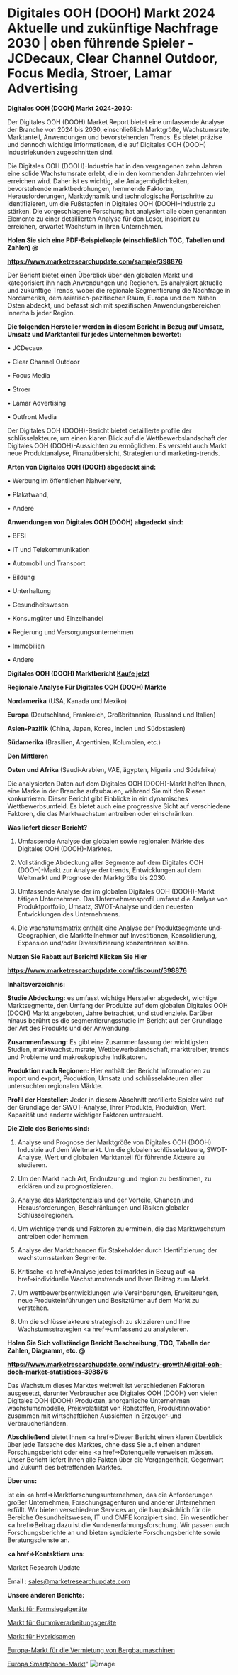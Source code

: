 # Digitales OOH (DOOH) Markt 2024 Aktuelle und zukünftige Nachfrage 2030 | oben führende Spieler - JCDecaux, Clear Channel Outdoor, Focus Media, Stroer, Lamar Advertising

<strong>Digitales OOH (DOOH) Markt 2024-2030:</strong>

Der Digitales OOH (DOOH) Market Report bietet eine umfassende Analyse der Branche von 2024 bis 2030, einschließlich Marktgröße, Wachstumsrate, Marktanteil, Anwendungen und bevorstehenden Trends. Es bietet präzise und dennoch wichtige Informationen, die auf Digitales OOH (DOOH) Industriekunden zugeschnitten sind.

Die Digitales OOH (DOOH)-Industrie hat in den vergangenen zehn Jahren eine solide Wachstumsrate erlebt, die in den kommenden Jahrzehnten viel erreichen wird. Daher ist es wichtig, alle Anlagemöglichkeiten, bevorstehende marktbedrohungen, hemmende Faktoren, Herausforderungen, Marktdynamik und technologische Fortschritte zu identifizieren, um die Fußstapfen in Digitales OOH (DOOH)-Industrie zu stärken. Die vorgeschlagene Forschung hat analysiert alle oben genannten Elemente zu einer detaillierten Analyse für den Leser, inspiriert zu erreichen, erwartet Wachstum in Ihren Unternehmen.



<strong>Holen Sie sich eine PDF-Beispielkopie (einschließlich TOC, Tabellen und Zahlen) @
</strong>

<strong><a href=https://www.marketresearchupdate.com/sample/398876>

<strong>https://www.marketresearchupdate.com/sample/398876</u></font></a></strong></strong>

Der Bericht bietet einen Überblick über den globalen Markt und kategorisiert ihn nach Anwendungen und Regionen. Es analysiert aktuelle und zukünftige Trends, wobei die regionale Segmentierung die Nachfrage in Nordamerika, dem asiatisch-pazifischen Raum, Europa und dem Nahen Osten abdeckt, und befasst sich mit spezifischen Anwendungsbereichen innerhalb jeder Region.



<strong>Die folgenden Hersteller werden in diesem Bericht in Bezug auf Umsatz, Umsatz und Marktanteil für jedes Unternehmen bewertet:</strong>

• JCDecaux

• Clear Channel Outdoor

• Focus Media

• Stroer

• Lamar Advertising

• Outfront Media

Der Digitales OOH (DOOH)-Bericht bietet detaillierte profile der schlüsselakteure, um einen klaren Blick auf die Wettbewerbslandschaft der Digitales OOH (DOOH)-Aussichten zu ermöglichen. Es versteht auch Markt neue Produktanalyse, Finanzübersicht, Strategien und marketing-trends.



<strong>Arten von Digitales OOH (DOOH) abgedeckt sind:</strong>

• Werbung im öffentlichen Nahverkehr,

• Plakatwand,

• Andere



<strong>Anwendungen von Digitales OOH (DOOH) abgedeckt sind:</strong>

• BFSI

• IT und Telekommunikation

• Automobil und Transport

• Bildung

• Unterhaltung

• Gesundheitswesen

• Konsumgüter und Einzelhandel

• Regierung und Versorgungsunternehmen

• Immobilien

• Andere



<strong>Digitales OOH (DOOH) Marktbericht <a href=https://www.marketresearchupdate.com/buynow/398876>Kaufe jetzt</a></strong>



<strong>Regionale Analyse Für Digitales OOH (DOOH) Märkte</strong>



<strong>Nordamerika</strong> (USA, Kanada und Mexiko)



<strong>Europa</strong> (Deutschland, Frankreich, Großbritannien, Russland und Italien)



<strong>Asien-Pazifik</strong> (China, Japan, Korea, Indien und Südostasien)



<strong>Südamerika</strong> (Brasilien, Argentinien, Kolumbien, etc.)



<strong>Den Mittleren</strong> 

<strong>Osten und Afrika</strong> (Saudi-Arabien, VAE, ägypten, Nigeria und Südafrika)

Die analysierten Daten auf dem Digitales OOH (DOOH)-Markt helfen Ihnen, eine Marke in der Branche aufzubauen, während Sie mit den Riesen konkurrieren. Dieser Bericht gibt Einblicke in ein dynamisches Wettbewerbsumfeld. Es bietet auch eine progressive Sicht auf verschiedene Faktoren, die das Marktwachstum antreiben oder einschränken.



<strong>Was liefert dieser Bericht?</strong>

1. Umfassende Analyse der globalen sowie regionalen Märkte des Digitales OOH (DOOH)-Marktes.

2. Vollständige Abdeckung aller Segmente auf dem Digitales OOH (DOOH)-Markt zur Analyse der trends, Entwicklungen auf dem Weltmarkt und Prognose der Marktgröße bis 2030.

3. Umfassende Analyse der im globalen Digitales OOH (DOOH)-Markt tätigen Unternehmen. Das Unternehmensprofil umfasst die Analyse von Produktportfolio, Umsatz, SWOT-Analyse und den neuesten Entwicklungen des Unternehmens.

4. Die wachstumsmatrix enthält eine Analyse der Produktsegmente und-Geographien, die Marktteilnehmer auf Investitionen, Konsolidierung, Expansion und/oder Diversifizierung konzentrieren sollten.



<strong>Nutzen Sie Rabatt auf Bericht! Klicken Sie Hier
</strong>

<strong><a href=https://www.marketresearchupdate.com/discount/398876>https://www.marketresearchupdate.com/discount/398876</b></u></font></strong></a>



<strong>Inhaltsverzeichnis:</strong>



<strong>Studie Abdeckung:</strong> es umfasst wichtige Hersteller abgedeckt, wichtige Marktsegmente, den Umfang der Produkte auf dem globalen Digitales OOH (DOOH) Markt angeboten, Jahre betrachtet, und studienziele. Darüber hinaus berührt es die segmentierungsstudie im Bericht auf der Grundlage der Art des Produkts und der Anwendung.



<strong>Zusammenfassung:</strong> Es gibt eine Zusammenfassung der wichtigsten Studien, marktwachstumsrate, Wettbewerbslandschaft, markttreiber, trends und Probleme und makroskopische Indikatoren.



<strong>Produktion nach Regionen:</strong> Hier enthält der Bericht Informationen zu import und export, Produktion, Umsatz und schlüsselakteuren aller untersuchten regionalen Märkte.



<strong>Profil der Hersteller:</strong> Jeder in diesem Abschnitt profilierte Spieler wird auf der Grundlage der SWOT-Analyse, Ihrer Produkte, Produktion, Wert, Kapazität und anderer wichtiger Faktoren untersucht.



<strong>Die Ziele des Berichts sind:</strong>

1) Analyse und Prognose der Marktgröße von Digitales OOH (DOOH) Industrie auf dem Weltmarkt.
Um die globalen schlüsselakteure, SWOT-Analyse, Wert und globalen Marktanteil für führende Akteure zu studieren.

2) Um den Markt nach Art, Endnutzung und region zu bestimmen, zu erklären und zu prognostizieren.

3) Analyse des Marktpotenzials und der Vorteile, Chancen und Herausforderungen, Beschränkungen und Risiken globaler Schlüsselregionen.

4) Um wichtige trends und Faktoren zu ermitteln, die das Marktwachstum antreiben oder hemmen.

5) Analyse der Marktchancen für Stakeholder durch Identifizierung der wachstumsstarken Segmente.

6) Kritische <a href=>Analyse</a> jedes teilmarktes in Bezug auf <a href=>individuelle</a> Wachstumstrends und Ihren Beitrag zum Markt.

7) Um wettbewerbsentwicklungen wie Vereinbarungen, Erweiterungen, neue Produkteinführungen und Besitztümer auf dem Markt zu verstehen.

8) Um die schlüsselakteure strategisch zu skizzieren und Ihre Wachstumsstrategien <a href=>umfassend</a> zu analysieren.



<strong>Holen Sie Sich vollständige Bericht Beschreibung, TOC, Tabelle der Zahlen, Diagramm, etc. @ </strong>

<strong><a href=https://www.marketresearchupdate.com/industry-growth/digital-ooh-dooh-market-statistices-398876>https://www.marketresearchupdate.com/industry-growth/digital-ooh-dooh-market-statistices-398876</a></font></strong>

Das Wachstum dieses Marktes weltweit ist verschiedenen Faktoren ausgesetzt, darunter Verbraucher ace Digitales OOH (DOOH) von vielen Digitales OOH (DOOH) Produkten, anorganische Unternehmen wachstumsmodelle, Preisvolatilität von Rohstoffen, Produktinnovation zusammen mit wirtschaftlichen Aussichten in Erzeuger-und Verbraucherländern.



<strong>Abschließend</strong> bietet Ihnen <a href=>Dieser</a> Bericht einen klaren überblick über jede Tatsache des Marktes, ohne dass Sie auf einen anderen Forschungsbericht oder eine <a href=>Datenquelle</a> verweisen müssen. Unser Bericht liefert Ihnen alle Fakten über die Vergangenheit, Gegenwart und Zukunft des betreffenden Marktes.



<strong>Über uns:</strong>

 ist ein <a href=>Marktfors</a>chungsunternehmen, das die Anforderungen großer Unternehmen, Forschungsagenturen und anderer Unternehmen erfüllt. Wir bieten verschiedene Services an, die hauptsächlich für die Bereiche Gesundheitswesen, IT und CMFE konzipiert sind. Ein wesentlicher <a href=>Beitrag</a> dazu ist die Kundenerfahrungsforschung. Wir passen auch Forschungsberichte an und bieten syndizierte Forschungsberichte sowie Beratungsdienste an.



<strong><a href=>Kontaktiere uns:</a></strong>

Market Research Update

Email : sales@marketresearchupdate.com



<strong>Unsere anderen Berichte:</strong>

<a href=https://www.linkedin.com/pulse/form-sealing-equipments-market-2023>Markt für Formsiegelgeräte</a>

<a href=https://www.linkedin.com/pulse/rubber-processing-equipment-market>Markt für Gummiverarbeitungsgeräte</a>

<a href=https://www.linkedin.com/pulse/hybrid-seeds-market-analysis-segment-region>Markt für Hybridsamen</a>

<a href=https://www.linkedin.com/pulse/europe-mining-equipment-rental-market-advancing>Europa-Markt für die Vermietung von Bergbaumaschinen</a>

<a href=https://www.linkedin.com/pulse/europe-smart-phone-market-size-share-trend>Europa Smartphone-Markt</a>"
![image](https://github.com/RushikeshRI/news24analysis/assets/164026548/4fe4c73f-f530-4dbd-b0a4-8a96ac3c577e)
